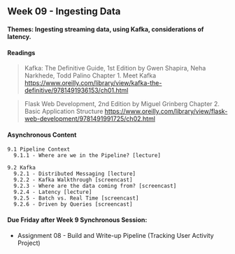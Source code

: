 ## Week 09 - Ingesting Data

#### Themes: Ingesting streaming data, using Kafka, considerations of latency.

#### Readings

>   Kafka: The Definitive Guide, 1st Edition
>   by Gwen Shapira, Neha Narkhede, Todd Palino
>   Chapter 1. Meet Kafka
>   https://www.oreilly.com/library/view/kafka-the-definitive/9781491936153/ch01.html

>   Flask Web Development, 2nd Edition
>   by Miguel Grinberg
>   Chapter 2. Basic Application Structure
>   https://www.oreilly.com/library/view/flask-web-development/9781491991725/ch02.html


#### Asynchronous Content

    9.1 Pipeline Context
      9.1.1 - Where are we in the Pipeline? [lecture]

    9.2 Kafka
      9.2.1 - Distributed Messaging [lecture]
      9.2.2 - Kafka Walkthrough [screencast]
      9.2.3 - Where are the data coming from? [screencast]
      9.2.4 - Latency [lecture]
      9.2.5 - Batch vs. Real Time [screencast]
      9.2.6 - Driven by Queries [screencast]

#### Due Friday after Week 9 Synchronous Session: 
- Assignment 08 - Build and Write-up Pipeline (Tracking User Activity Project)



